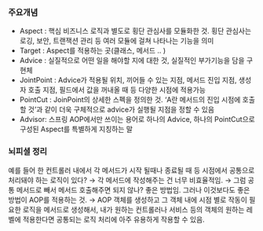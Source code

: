 ### 주요개념

- Aspect :  핵심 비즈니스 로직과 별도로 횡단 관심사를 모듈화한 것. 횡단 관심사는 로깅, 보안, 트랜잭션 관리 등 여러 모듈에 걸쳐 나타나는 기능을 의미
- Target : Aspect를 적용하는 곳(클래스, 메서드 .. )
- Advice : 실질적으로 어떤 일을 해야할 지에 대한 것, 실질적인 부가기능을 담을 구현체
- JointPoint : Advice가 적용될 위치, 끼어들 수 있는 지점, 메서드 진입 지점, 생성자 호출 지점, 필드에서 값을 꺼내올 때 등 다양한 시점에 적용가능
- PointCut : JoinPoint의 상세한 스펙을 정의한 것. ‘A란 메서드의 진입 시점에 호출할 것’과 같이 더욱 구체적으로 advice가 실행될 지점을 정할 수 있음
- Advisor: 스프링 AOP에서만 쓰이는 용어로 하나의 Advice, 하나의 PointCut으로 구성된 Aspect를 특별하게 지칭하는 말

### 뇌피셜 정리
예를 들어 한 컨트롤러 내에서 각 메서드가 시작 될때나 종료될 때 등 시점에서 공통으로 처리돼야 하는 로직이 있다? → 각 메서드에 작성해주는 건 너무 비효율적임. → 그럼 공통 메서드로 빼서 메서드 호출해주면 되지 않나? 좋은 방법임. 그러나 이것보다도 좋은 방법이 AOP를 적용하는 것. → AOP 객체를 생성하고 그 객체 내에 시점 별로 작동이 필요한 로직을 메서드로 생성해서, 내가 원하는 컨트롤러나 서비스 등의 객체의 원하는 레벨에 적용한다면 공통되는 로직 처리에 아주 유용하게 작용할 수 있음.